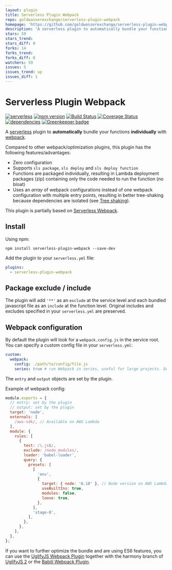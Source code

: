 ```yaml
---
layout: plugin
title: Serverless Plugin Webpack
repo: goldwasserexchange/serverless-plugin-webpack
homepage: 'https://github.com/goldwasserexchange/serverless-plugin-webpack'
description: 'A serverless plugin to automatically bundle your functions individually with webpack'
stars: 59
stars_trend: 
stars_diff: 0
forks: 14
forks_trend: 
forks_diff: 0
watchers: 59
issues: 5
issues_trend: up
issues_diff: 1
---
```



# Serverless Plugin Webpack

[![serverless](http://public.serverless.com/badges/v3.svg)](http://www.serverless.com)
[![npm version](https://badge.fury.io/js/serverless-plugin-webpack.svg)](https://badge.fury.io/js/serverless-plugin-webpack)
[![Build Status](https://travis-ci.org/goldwasserexchange/serverless-plugin-webpack.svg?branch=master)](https://travis-ci.org/goldwasserexchange/serverless-plugin-webpack)
[![Coverage Status](https://coveralls.io/repos/github/goldwasserexchange/serverless-plugin-webpack/badge.svg?branch=master)](https://coveralls.io/github/goldwasserexchange/serverless-plugin-webpack?branch=master)
[![dependencies](https://david-dm.org/goldwasserexchange/serverless-plugin-webpack.svg)](https://www.npmjs.com/package/serverless-plugin-webpack)
[![Greenkeeper badge](https://badges.greenkeeper.io/goldwasserexchange/serverless-plugin-webpack.svg)](https://greenkeeper.io/)

A [serverless](http://www.serverless.com) plugin to **automatically** bundle your functions **individually** with [webpack](https://webpack.js.org).

Compared to other webpack/optimization plugins, this plugin has the following features/advantages:
- Zero configuration
- Supports `sls package`, `sls deploy` and `sls deploy function`
- Functions are packaged individually, resulting in Lambda deployment packages (zip) containing only the code needed to run the function (no bloat)
- Uses an *array* of webpack configurations instead of one webpack configuration with multiple entry points, resulting in better tree-shaking because dependencies are isolated (see [Tree shaking](https://github.com/FormidableLabs/formidable-playbook/blob/master/docs/frontend/webpack-tree-shaking.md)).

This plugin is partially based on [Serverless Webpack](https://github.com/elastic-coders/serverless-webpack).

## Install
Using npm:
```
npm install serverless-plugin-webpack --save-dev
```

Add the plugin to your `serverless.yml` file:
```yaml
plugins:
  - serverless-plugin-webpack
```

## Package exclude / include
The plugin will add `'**'` as an `exclude` at the service level and each bundled javascript file as an `include` at the function level. Original includes and excludes specified in your `serverless.yml` are preserved.

## Webpack configuration
By default the plugin will look for a `webpack.config.js` in the service root. You can specify a custom config file in your `serverless.yml`:
```yaml
custom:
  webpack:
    config: ./path/to/config/file.js
    series: true # run Webpack in series, useful for large projects. Defaults to false.
```

The `entry` and `output` objects are set by the plugin.

Example of webpack config:
```javascript
module.exports = {
  // entry: set by the plugin
  // output: set by the plugin
  target: 'node',
  externals: [
    /aws-sdk/, // Available on AWS Lambda
  ],
  module: {
    rules: [
      {
        test: /\.js$/,
        exclude: /node_modules/,
        loader: 'babel-loader',
        query: {
          presets: [
            [
              'env',
              {
                target: { node: '6.10' }, // Node version on AWS Lambda
                useBuiltIns: true,
                modules: false,
                loose: true,
              },
            ],
            'stage-0',
          ],
        },
      },
    ],
  },
};
```

If you want to further optimize the bundle and are using ES6 features, you can use the [UglifyJS Webpack Plugin](https://github.com/webpack-contrib/uglifyjs-webpack-plugin) together with the harmony branch of [UglifyJS 2](https://github.com/mishoo/UglifyJS2#harmony) or the [Babili Webpack Plugin](https://github.com/webpack-contrib/babili-webpack-plugin).
